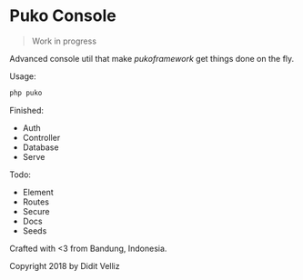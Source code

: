 # Puko Console

> Work in progress

Advanced console util that make *pukoframework* get things done on the fly.

Usage:

```bash
php puko
```

Finished:
* Auth
* Controller
* Database
* Serve

Todo:
* Element
* Routes
* Secure
* Docs
* Seeds

Crafted with <3 from Bandung, Indonesia.

Copyright 2018 by Didit Velliz